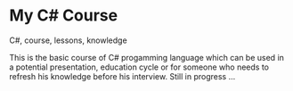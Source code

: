 # My C# Course
C#, course, lessons, knowledge

This is the basic course of C# progamming language which can be used in a potential presentation, education cycle or for someone who needs to refresh his knowledge before his interview. 
Still in progress ...
